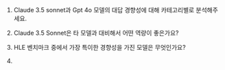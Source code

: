 1. Claude 3.5 sonnet과 Gpt 4o 모델의 대답 경향성에 대해 카테고리별로 분석해주세요.

2. Claude 3.5 Sonnet은 타 모델과 대비해서 어떤 역량이 좋은가요?

3. HLE 벤치마크 중에서 가장 특이한 경향성을 가진 모델은 무엇인가요?

4. 